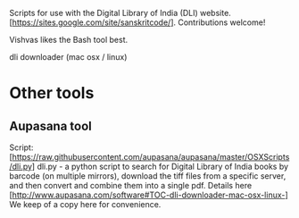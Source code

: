 Scripts for use with the Digital Library of India (DLI) website. 
[https://sites.google.com/site/sanskritcode/]. Contributions welcome!

Vishvas likes the Bash tool best.

dli downloader (mac osx / linux)

# Other tools #
## Aupasana tool ##
Script: [https://raw.githubusercontent.com/aupasana/aupasana/master/OSXScripts/dli.py] dli.py - a python script to search for Digital Library of India books by barcode (on multiple mirrors), download the tiff files from a specific server, and then convert and combine them into a single pdf. Details here [http://www.aupasana.com/software#TOC-dli-downloader-mac-osx-linux-] We keep of a copy here for convenience.